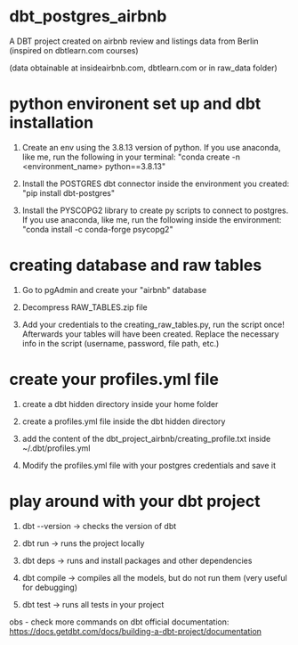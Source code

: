 # dbt_postgres_airbnb
A DBT project created on airbnb review and listings data from Berlin (inspired on dbtlearn.com courses)

(data obtainable at insideairbnb.com, dbtlearn.com or in raw_data folder)

# python environent set up and dbt installation

1. Create an env using the 3.8.13 version of python. If you use anaconda, like me, run the following in your terminal:
"conda create -n <environment_name> python==3.8.13"

2. Install the POSTGRES dbt connector inside the environment you created:
"pip install dbt-postgres"

3. Install the PYSCOPG2 library to create py scripts to connect to postgres. If you use anaconda, like me, run the following inside the environment:
"conda install -c conda-forge psycopg2"

# creating database and raw tables

1. Go to pgAdmin and create your "airbnb" database

2. Decompress RAW_TABLES.zip file

3. Add your credentials to the creating_raw_tables.py, run the script once! Afterwards your tables will have been created. Replace the necessary info in the script (username, password, file path, etc.)

# create your profiles.yml file

1. create a dbt hidden directory inside your home folder

2. create a profiles.yml file inside the dbt hidden directory

3. add the content of the dbt_project_airbnb/creating_profile.txt inside ~/.dbt/profiles.yml

4. Modify the profiles.yml file with your postgres credentials and save it

# play around with your dbt project

1. dbt --version -> checks the version of dbt

2. dbt run -> runs the project locally

3. dbt deps -> runs and install packages and other dependencies

4. dbt compile -> compiles all the models, but do not run them (very useful for debugging)

5. dbt test -> runs all tests in your project

obs - check more commands on dbt official documentation: https://docs.getdbt.com/docs/building-a-dbt-project/documentation


